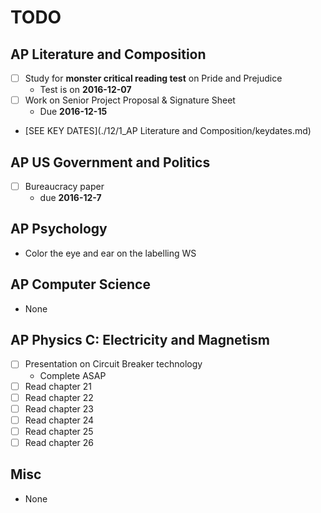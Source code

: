 # TODO

## AP Literature and Composition
- [ ] Study for **monster critical reading test** on Pride and Prejudice
    * Test is on **2016-12-07**
- [ ] Work on Senior Project Proposal & Signature Sheet
    * Due **2016-12-15**
- [SEE KEY DATES](./12/1_AP Literature and Composition/keydates.md)

## AP US Government and Politics
- [ ] Bureaucracy paper
    * due **2016-12-7**

## AP Psychology
- Color the eye and ear on the labelling WS

## AP Computer Science
- None

## AP Physics C: Electricity and Magnetism
- [ ] Presentation on Circuit Breaker technology
    * Complete ASAP
- [ ] Read chapter 21
- [ ] Read chapter 22
- [ ] Read chapter 23
- [ ] Read chapter 24
- [ ] Read chapter 25
- [ ] Read chapter 26

## Misc
- None
